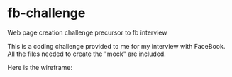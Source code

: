 # fb-challenge
Web page creation challenge precursor to fb interview

This is a coding challenge provided to me for my interview with FaceBook. All the files needed to create the "mock" are included.

Here is the wireframe:

